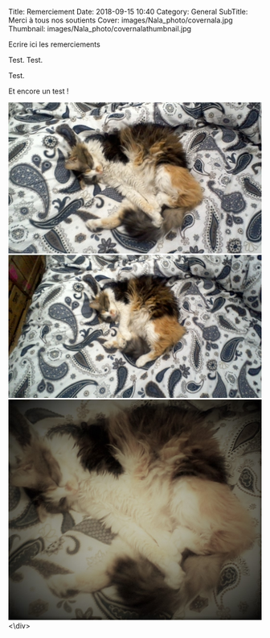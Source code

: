 Title: Remerciement
Date: 2018-09-15 10:40
Category: General
SubTitle: Merci à tous nos soutients
Cover: images/Nala_photo/covernala.jpg
Thumbnail: images/Nala_photo/covernalathumbnail.jpg

Ecrire ici les remerciements

Test. Test.

Test.

Et encore un test !

<div class="galleria" style="margin:auto">
	<img src="images/Nala_photo/covernala.jpg">
	<img src="images/Nala_photo/covernala_full.jpg">
	<img src="images/Nala_photo/covernalathumbnail.jpg">
<\div>
<script>
	(function() { 
            Galleria.loadTheme('https://cdnjs.cloudflare.com/ajax/libs/galleria/1.5.7/themes/classic/galleria.classic.min.js');
            Galleria.run('.galleria');
        }());
</script>